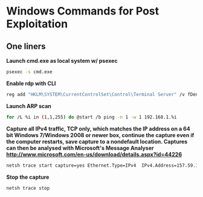 # Windows Commands for Post Exploitation

One liners
-----------
**Launch cmd.exe as local system w/ psexec**
```bash
psexec -s cmd.exe
```

**Enable rdp with CLI**
```bash
reg add "HKLM\SYSTEM\CurrentControlSet\Control\Terminal Server" /v fDenyTSConnections /t REG_DWORD /d 0 /f
```

**Launch ARP scan**
```bash
for /L %i in (1,1,255) do @start /b ping -n 1 -w 1 192.168.1.%i
```

**Capture all IPv4 traffic, TCP only, which matches the IP address on a 64 bit Windows 7/Windows 2008 
or newer box, continue the capture even if the computer restarts, save capture to a nondefault location. 
Captures can then be analysed with Microsoft's Message Analyser
http://www.microsoft.com/en-us/download/details.aspx?id=44226**
```bash
netsh trace start capture=yes Ethernet.Type=IPv4  IPv4.Address=157.59.136.1 Protocol=TCP persistent=yes traceFile=C:\Users\Public\trace.etl
```
**Stop the capture**
```bash
netsh trace stop
```